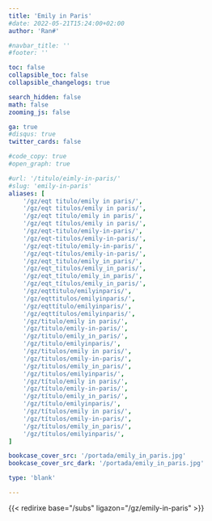 ```yaml
---
title: 'Emily in Paris'
#date: 2022-05-21T15:24:00+02:00
author: 'Ran#'

#navbar_title: ''
#footer: ''

toc: false
collapsible_toc: false
collapsible_changelogs: true

search_hidden: false
math: false
zooming_js: false

ga: true
#disqus: true
twitter_cards: false

#code_copy: true
#open_graph: true

#url: '/titulo/eimly-in-paris/'
#slug: 'emily-in-paris'
aliases: [
    '/gz/eqt titulo/emily in paris/',
    '/gz/eqt titulos/emily in paris/',
    '/gz/eqt título/emily in paris/',
    '/gz/eqt títulos/emily in paris/',
    '/gz/eqt-titulo/emily-in-paris/',
    '/gz/eqt-titulos/emily-in-paris/',
    '/gz/eqt-título/emily-in-paris/',
    '/gz/eqt-títulos/emily-in-paris/',
    '/gz/eqt_titulo/emily_in_paris/',
    '/gz/eqt_titulos/emily_in_paris/',
    '/gz/eqt_título/emily_in_paris/',
    '/gz/eqt_títulos/emily_in_paris/',
    '/gz/eqttitulo/emilyinparis/',
    '/gz/eqttitulos/emilyinparis/',
    '/gz/eqttítulo/emilyinparis/',
    '/gz/eqttítulos/emilyinparis/',
    '/gz/titulo/emily in paris/',
    '/gz/titulo/emily-in-paris/',
    '/gz/titulo/emily_in_paris/',
    '/gz/titulo/emilyinparis/',
    '/gz/titulos/emily in paris/',
    '/gz/titulos/emily-in-paris/',
    '/gz/titulos/emily_in_paris/',
    '/gz/titulos/emilyinparis/',
    '/gz/título/emily in paris/',
    '/gz/título/emily-in-paris/',
    '/gz/título/emily_in_paris/',
    '/gz/título/emilyinparis/',
    '/gz/títulos/emily in paris/',
    '/gz/títulos/emily-in-paris/',
    '/gz/títulos/emily_in_paris/',
    '/gz/títulos/emilyinparis/',
]

bookcase_cover_src: '/portada/emily_in_paris.jpg'
bookcase_cover_src_dark: '/portada/emily_in_paris.jpg'

type: 'blank'

---
```


{{< redirixe base="/subs" ligazon="/gz/emily-in-paris" >}}
